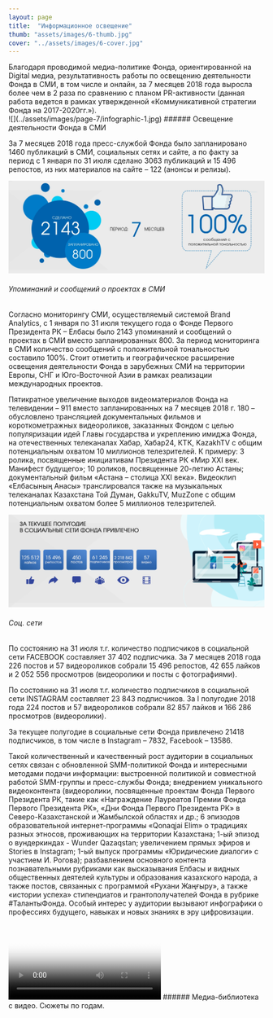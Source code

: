 ```yaml
---
layout: page
title:  "Информационное освещение"
thumb: "assets/images/6-thumb.jpg"
cover: "../assets/images/6-cover.jpg"
---
```


<div class="cut" markdown="1">
Благодаря проводимой медиа-политике Фонда, ориентированной на Digital медиа, результативность работы по освещению деятельности Фонда в СМИ, в том числе и онлайн, за 7 месяцев 2018 года выросла более чем в 2 раза по сравнению с планом PR-активности (данная работа ведется в рамках утвержденной «Коммуникативной стратегии Фонда на 2017-2020гг.»).
</div>

<div class="full" markdown="1">
![](../assets/images/page-7/infographic-1.jpg)
###### Освещение деятельности Фонда в СМИ

За 7 месяцев 2018 года пресс-службой Фонда было запланировано 1460 публикаций в СМИ, социальных сетях и сайте, а по факту за период с 1 января по 31 июля сделано 3063 публикаций и 15 496 репостов, из них материалов на сайте – 122 (анонсы и релизы).

![](../assets/images/page-7/infographic-2.jpg)
###### Упоминаний и сообщений о проектах в СМИ

Согласно мониторингу СМИ, осуществляемый системой Brand Analytics, с 1 января по 31 июля текущего года о Фонде Первого Президента РК – Елбасы было 2143 упоминаний и сообщений о проектах в СМИ вместо запланированных 800. За период мониторинга в СМИ количество сообщений с положительной тональностью составило 100%. Стоит отметить и географическое расширение освещения деятельности Фонда в зарубежных СМИ на территории Европы, СНГ и Юго-Восточной Азии в рамках реализации международных проектов.

Пятикратное увеличение выходов видеоматериалов Фонда на телевидении – 911 вместо запланированных на 7 месяцев 2018 г. 180 – обусловлено трансляцией документальных фильмов и короткометражных видеороликов, заказанных Фондом с целью популяризации идей Главы государства и укреплению имиджа Фонда, на отечественных телеканалах Хабар, Хабар24, КТК, KazakhTV с общим потенциальным охватом 10 миллионов телезрителей. К примеру: 3 ролика, посвященные инициативам Президента РК «Мир XXI век. Манифест будущего»; 10 роликов, посвященные 20-летию Астаны; документальный фильм «Aстана – столица XXI века». Видеоклип «Елбасының Анасы» транслировался также на музыкальных телеканалах Казахстана Той Думан, GakkuTV, MuzZone с общим потенциальным охватом более 5 миллионов телезрителей.

![](../assets/images/page-7/infographic-3.png)
###### Соц. сети

По состоянию на 31 июля т.г. количество подписчиков в социальной сети FACEBOOK составляет 37 402 подписчика. За 7 месяцев 2018 года 226 постов и 57 видеороликов собрали 15 496 репостов, 42 655 лайков и 2 052 556 просмотров (видеоролики и посты с фотографиями).  

По состоянию на 31 июля т.г. количество подписчиков в социальной сети INSTAGRAM составляет 23 843 подписчиков. За I полугодие 2018 года 224 постов и 57 видеороликов собрали 82 857 лайков и 166 286 просмотров (видеоролики).

За текущее полугодие в социальные сети Фонда привлечено 21418 подписчиков, в том числе в Instagram – 7832, Facebook – 13586.

Такой количественный и качественный рост аудитории в социальных сетях связан с обновленной SMM-политикой Фонда и интересными методами подачи информации: выстроенной политикой и совместной работой SMM-группы и пресс-службы Фонда; внедрением уникального видеоконтента (видеоролики, посвященные проектам Фонда Первого Президента РК, такие как «Награждение Лауреатов Премии Фонда Первого Президента РК», «Дни Фонда Первого Президента РК» в Северо-Казахстанской и Жамбылской областях и др.; 6 эпизодов образовательной интернет-программы «Qonaqjai Elim» о традициях разных этносов, проживающих на территории Казахстана; 1-ый эпизод о вундеркиндах - Wunder Qazaqstan; увеличением прямых эфиров и Stories в Instagram; 1-ый выпуск программы «Юридические диалоги» с участием                И. Рогова); разбавлением основного контента познавательными рубриками как высказывания Елбасы и видных общественных деятелей культуры и образования казахского народа, а также постов, связанных с программой «Рухани Жаңғыру», а также «истории успеха» стипендиатов и грантополучателей Фонда в рубрике #ТалантыФонда. Особый интерес у аудитории вызывают инфографики о профессиях будущего, навыках и новых знаниях в эру цифровизации.

<video poster="../assets/images/placeholder-video.png">
</video>
###### Медиа-библиотека с видео. Сюжеты по годам.
</div>
